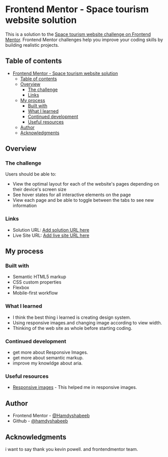 # Frontend Mentor - Space tourism website solution

This is a solution to the [Space tourism website challenge on Frontend Mentor](https://www.frontendmentor.io/challenges/space-tourism-multipage-website-gRWj1URZ3). Frontend Mentor challenges help you improve your coding skills by building realistic projects.

## Table of contents

- [Frontend Mentor - Space tourism website solution](#frontend-mentor---space-tourism-website-solution)
  - [Table of contents](#table-of-contents)
  - [Overview](#overview)
    - [The challenge](#the-challenge)
    - [Links](#links)
  - [My process](#my-process)
    - [Built with](#built-with)
    - [What I learned](#what-i-learned)
    - [Continued development](#continued-development)
    - [Useful resources](#useful-resources)
  - [Author](#author)
  - [Acknowledgments](#acknowledgments)

## Overview

### The challenge

Users should be able to:

- View the optimal layout for each of the website's pages depending on their device's screen size
- See hover states for all interactive elements on the page
- View each page and be able to toggle between the tabs to see new information

### Links

- Solution URL: [Add solution URL here](https://github.com/Hamdyshabeeb/Space-travel-website)
- Live Site URL: [Add live site URL here](https://space-travel-website-eight.vercel.app/index.html)

## My process

### Built with

- Semantic HTML5 markup
- CSS custom properties
- Flexbox
- Mobile-first workflow

### What I learned

- I think the best thing i learned is creating design system.
- Using responsive images.and changing image according to view width.
- Thinking of the web site as whole before starting coding.

### Continued development

- get more about Responsive Images.
- get more about semantic markup.
- improve my knowldge about aria.

### Useful resources

- [Responsive images](https://imagekit.io/responsive-images/?utm_source=pocket_mylist#chapter-5---srcset-with-sizes) - This helped me in responsive images.

## Author

- Frontend Mentor - [@Hamdyshabeeb](https://www.frontendmentor.io/profile/Hamdyshabeeb)
- Github - [@hamdyshabeeb](https://github.com/Hamdyshabeeb)

## Acknowledgments

i want to say thank you kevin powell. and frontendmentor team.
